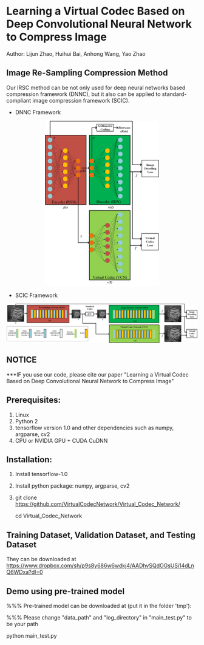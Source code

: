 # Learning a Virtual Codec Based on Deep Convolutional Neural Network to Compress Image
Author: Lijun Zhao, Huihui Bai, Anhong Wang, Yao Zhao

## Image Re-Sampling Compression Method
Our IRSC method can be not only used for deep neural networks based compression framework (DNNC), but it also can be applied to standard-compliant image compression framework (SCIC).
- DNNC Framework
<p align='center'>  
  <img src='fig/DN2C.jpg' width='300'/>

- SCIC Framework
<p align='center'>  
  <img src='fig/SCIC.jpg' width='1000'/>



## NOTICE
***IF you use our code, please cite our paper "Learning a Virtual Codec Based on Deep Convolutional Neural Network to Compress Image"

## Prerequisites:
1. Linux
2. Python 2
3. tensorflow version 1.0 and other dependencies such as numpy, argparse, cv2
3. CPU or NVIDIA GPU + CUDA CuDNN


## Installation:
1. Install tensorflow-1.0

2. Install python package: numpy, argparse, cv2

3. git clone https://github.com/VirtualCodecNetwork/Virtual_Codec_Network/    
   
   cd Virtual_Codec_Network 
   
## Training Dataset, Validation Dataset, and Testing Dataset
   They can be downloaded at https://www.dropbox.com/sh/p9s8y686w6wdkj4/AADhvSQdOGsUSi14dLnQ6WDxa?dl=0

## Demo using pre-trained model
   %%% Pre-trained model can be downloaded at (put it in the folder 'tmp'):
   
   %%% Please change "data_path" and "log_directory" in "main_test.py" to be your path
   
   python main_test.py
